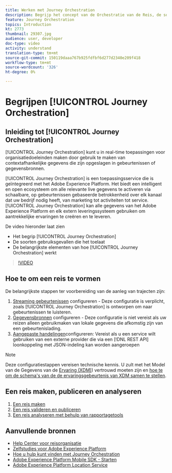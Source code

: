 ```yaml
---
title: Werken met Journey Orchestration
description: Begrijp het concept van de Orchestratie van de Reis, de soorten gebruiksgevallen het toelaat en de belangrijkste elementen van hoe de Orchestratie van de Reis werkt.
feature: Journey Orchestration
topics: Introduction
kt: 2773
thumbnail: 29307.jpg
audience: user, developer
doc-type: video
activity: understand
translation-type: tm+mt
source-git-commit: 150119daaa767b925fdfbf6d277d2340e209f418
workflow-type: tm+mt
source-wordcount: '326'
ht-degree: 0%

---
```



# Begrijpen [!UICONTROL Journey Orchestration]

## Inleiding tot [!UICONTROL Journey Orchestration]

[!UICONTROL Journey Orchestration] kunt u in real-time toepassingen voor organisatiedoeleinden maken door gebruik te maken van contextafhankelijke gegevens die zijn opgeslagen in gebeurtenissen of gegevensbronnen.

[!UICONTROL Journey Orchestration] is een toepassingsservice die is geïntegreerd met het Adobe Experience Platform. Het biedt een intelligent en open ecosysteem om alle relevante live gegevens te activeren via schaalbare, op gebeurtenissen gebaseerde betrokkenheid over elk kanaal dat uw bedrijf nodig heeft, van marketing tot activiteiten tot service. [!UICONTROL Journey Orchestration] kan alle gegevens van het Adobe Experience Platform en elk extern leveringssysteem gebruiken om aantrekkelijke ervaringen te creëren en te leveren.

De video hieronder laat zien

* Het begrip [!UICONTROL Journey Orchestration]
* De soorten gebruiksgevallen die het toelaat
* De belangrijkste elementen van hoe [!UICONTROL Journey Orchestration] werkt

>[!VIDEO](https://video.tv.adobe.com/v/29307?quality=12)

## Hoe te om een reis te vormen

De belangrijkste stappen ter voorbereiding van de aanleg van trajecten zijn:

1. [Streaming gebeurtenissen](/help/configuring-journey-orchestration/configure-streaming-events.md) configureren - Deze configuratie is verplicht, zoals [!UICONTROL Journey Orchestration] is ontworpen om naar gebeurtenissen te luisteren.
2. [Gegevensbronnen](/help/configuring-journey-orchestration/configure-data-sources.md) configureren - Deze configuratie is niet vereist als uw reizen alleen gebruikmaken van lokale gegevens die afkomstig zijn van een gebeurtenislading.
3. [Aangepaste handelingen](/help/configuring-journey-orchestration/configure-actions.md)configureren: Vereist als u een service wilt gebruiken van een externe provider die via een [!DNL REST API] loonkoppeling met JSON-indeling kan worden aangeroepen

>[!NOTE]
>Deze configuratiestappen vereisen technische kennis. U zult met het Model van de Gegevens van de [Ervaring (XDM)](https://docs.adobe.com/content/help/en/platform-learn/tutorials/schemas/understanding-the-xdm-system-and-experience-data-model.html)) vertrouwd moeten zijn en [hoe te om de schema&#39;s van de de ervaringsgebeurtenis van XDM samen te stellen](https://docs.adobe.com/content/help/en/platform-learn/tutorials/schemas/create-your-first-schema-with-out-of-the-box-components.html).

## Een reis maken, publiceren en analyseren

1. [Een reis maken](/help/create-a-journey.md)
2. [Een reis valideren en publiceren](/help/validate-and-publish-a-journey.md)
3. [Een reis analyseren met behulp van rapportagetools](/help/analyze-a-journey-via-reporting-tools.md)

## Aanvullende bronnen

* [Help Center voor reisorganisatie](https://docs.adobe.com/content/help/en/journeys/using/journey-orchestration-home.html)
* [Zelfstudies voor Adobe Experience Platform](https://docs.adobe.com/content/help/en/platform-learn/tutorials/overview.html)
* [Hoe u hulp kunt vinden met Journey Orchestration](/help/understanding-journey-orchestration.md)
* [Adobe Experience Platform Mobile SDK - Starten](https://docs.adobe.com/content/help/en/core-services-learn/tutorials/launch-mobile/understanding-the-mobile-sdks.html)
* [Adobe Experience Platform Location Service](https://docs.adobe.com/content/help/en/places/using/home.html)
